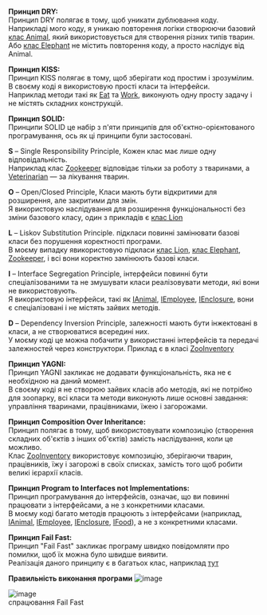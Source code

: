 **Принцип DRY:**  
Принцип DRY полягає в тому, щоб уникати дублювання коду.  
Наприкладі мого коду, я уникаю повторення логіки створюючи базовий [клас Animal](https://github.com/artemolenchuk/KPZ_Olenchuk_vt232/blob/lab1/program/Zoo/Models/Animal.cs), який використовується для створення різних типів тварин. Або [клас Elephant](https://github.com/artemolenchuk/KPZ_Olenchuk_vt232/blob/lab1/program/Zoo/Models/Elephant.cs)   не містить повторення коду, а просто наслідує від Animal.  

**Принцип KISS:**  
Принцип KISS полягає в тому, щоб зберігати код простим і зрозумілим.  
В своєму коді я використовую прості класи та інтерфейси.  
Наприклад методи такі як [Eat](https://github.com/artemolenchuk/KPZ_Olenchuk_vt232/blob/f56616e6de3fd8b649ed7cd842b167ff4ad38890/program/Zoo/Models/Animal.cs#L27) та [Work](https://github.com/artemolenchuk/KPZ_Olenchuk_vt232/blob/f56616e6de3fd8b649ed7cd842b167ff4ad38890/program/Zoo/Models/Zookeeper.cs#L10), виконують одну просту задачу і не містять складних конструкцій.    

**Принцип SOLID:**  
      Принципи SOLID це набір з п'яти принципів для об'єктно-орієнтованого програмування, ось як ці принципи були застосовані.  
      
**S**  – Single Responsibility Principle, Кожен клас має лише одну відповідальність.   
Наприклад клас [Zookeeper](https://github.com/artemolenchuk/KPZ_Olenchuk_vt232/blob/lab1/program/Zoo/Models/Zookeeper.cs) відповідає тільки за роботу з тваринами, а [Veterinarian](https://github.com/artemolenchuk/KPZ_Olenchuk_vt232/blob/lab1/program/Zoo/Models/Veterinarian.cs) — за лікування тварин.  
      
**O** – Open/Closed Principle, Класи мають бути відкритими для розширення, але закритими для змін.   
Я використовую наслідування для розширення функціональності без зміни базового класу, один з  прикладів є [клас Lion](https://github.com/artemolenchuk/KPZ_Olenchuk_vt232/blob/lab1/program/Zoo/Models/Lion.cs)
      
**L** – Liskov Substitution Principle. підкласи повинні замінювати базові класи без порушення коректності програми.   
В моєму випадку явикористовую підкласи [клас Lion](https://github.com/artemolenchuk/KPZ_Olenchuk_vt232/blob/lab1/program/Zoo/Models/Lion.cs), [клас Elephant](https://github.com/artemolenchuk/KPZ_Olenchuk_vt232/blob/lab1/program/Zoo/Models/Elephant.cs), [Zookeeper](https://github.com/artemolenchuk/KPZ_Olenchuk_vt232/blob/lab1/program/Zoo/Models/Zookeeper.cs), і всі вони коректно замінюють базові класи.  
      
**I** – Interface Segregation Principle, інтерфейси повинні бути спеціалізованими та не змушувати класи реалізовувати методи, які вони не використовують.   
Я використовую інтерфейси, такі як [IAnimal](https://github.com/artemolenchuk/KPZ_Olenchuk_vt232/blob/lab1/program/Zoo/Interfaces/IAnimal.cs), [IEmployee](https://github.com/artemolenchuk/KPZ_Olenchuk_vt232/blob/lab1/program/Zoo/Interfaces/IEmployee.cs), [IEnclosure](https://github.com/artemolenchuk/KPZ_Olenchuk_vt232/blob/lab1/program/Zoo/Interfaces/IEnclosure.cs), вони є спеціалізовані і не містять зайвих методів.  
      
**D** – Dependency Inversion Principle, залежності мають бути інжектовані в класи, а не створюватися всередині них.   
У моєму коді це можна побачити у використанні інтерфейсів та передачі залежностей через конструктори. Приклад є в класі [ZooInventory](https://github.com/artemolenchuk/KPZ_Olenchuk_vt232/blob/lab1/program/Zoo/Services/ZooInventory.cs)

**Принцип YAGNI:**  
Принцип YAGNI закликає не додавати функціональність, яка не є необхідною на даний момент.   
В своєму коді я не створюю зайвих класів або методів, які не потрібно для зоопарку, всі класи та методи виконують лише основні завдання: управління тваринами, працівниками, їжею і загорожами.  

**Принцип Composition Over Inheritance:**  
Принцип полягає в тому, щоб використовувати композицію (створення складних об'єктів з інших об'єктів) замість наслідування, коли це можливо.   
Клас [ZooInventory](https://github.com/artemolenchuk/KPZ_Olenchuk_vt232/blob/lab1/program/Zoo/Services/ZooInventory.cs) використовує композицію, зберігаючи тварин, працівників, їжу і загорожі в своїх списках, замість того щоб робити великі ієрархії класів.

**Принцип Program to Interfaces not Implementations:**  
Принцип програмування до інтерфейсів, означає, що ви повинні працювати з інтерфейсами, а не з конкретними класами.     
В моєму коді багато методів працюють з інтерфейсами (наприклад, [IAnimal](https://github.com/artemolenchuk/KPZ_Olenchuk_vt232/blob/lab1/program/Zoo/Interfaces/IAnimal.cs), [IEmployee](https://github.com/artemolenchuk/KPZ_Olenchuk_vt232/blob/lab1/program/Zoo/Interfaces/IEmployee.cs), [IEnclosure](https://github.com/artemolenchuk/KPZ_Olenchuk_vt232/blob/lab1/program/Zoo/Interfaces/IEnclosure.cs), [IFood](https://github.com/artemolenchuk/KPZ_Olenchuk_vt232/blob/lab1/program/Zoo/Interfaces/IFood.cs)), а не з конкретними класами.  

**Принцип Fail Fast:**    
Принцип "Fail Fast" закликає програму швидко повідомляти про помилки, щоб їх можна було швидше виявити.     
Реалізація даного принципу є в багатьох клас, наприклад [тут](https://github.com/artemolenchuk/KPZ_Olenchuk_vt232/blob/f56616e6de3fd8b649ed7cd842b167ff4ad38890/program/Zoo/Services/ZooInventory.cs#L14)  

**Правильність виконання програми**
![image](https://github.com/user-attachments/assets/ca25713c-5b82-4402-bf0b-c338b1bc33d3)  

![image](https://github.com/user-attachments/assets/31394644-d7f2-47bb-820f-89ccf71d6d77)  
спрацювання Fail Fast

